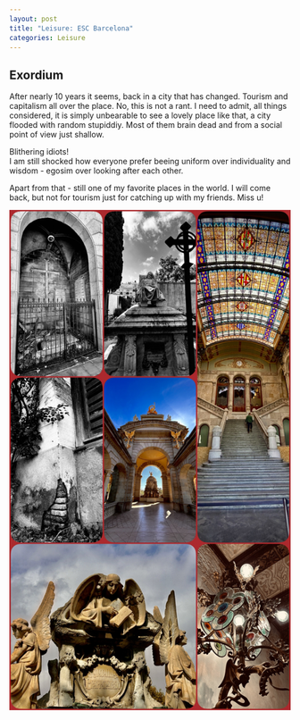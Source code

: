 ```yaml
---
layout: post
title: "Leisure: ESC Barcelona"
categories: Leisure
---
```


## Exordium

After nearly 10 years it seems, back in a city that has changed. Tourism and capitalism all over the place. No, this is not a rant. I need to admit, all things considered, it is simply unbearable to see a lovely place like that, a city flooded with random stupiddiy. Most of them brain dead and from a social point of view just shallow.

Blithering idiots!  
I am still shocked how everyone prefer beeing uniform over individuality and wisdom - egosim over looking after each other.

Apart from that - still one of my favorite places in the world. I will come back, but not for tourism just for catching up with my friends. Miss u!

![Barcelona Impressions](/assets/pix/Barcelona_2K23.JPG)